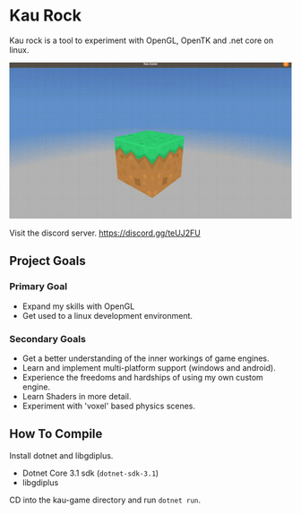 # Kau Rock

Kau rock is a tool to experiment with OpenGL, OpenTK and .net core on linux.

![Preview](kau-rock/docs/images/preview.gif)

Visit the discord server. https://discord.gg/teUJ2FU

## Project Goals
### Primary Goal	
- Expand my skills with OpenGL
- Get used to a linux development environment.

### Secondary Goals
- Get a better understanding of the inner workings of game engines.
- Learn and implement multi-platform support (windows and android).
- Experience the freedoms and hardships of using my own custom engine.
- Learn Shaders in more detail.
- Experiment with 'voxel' based physics scenes.

## How To Compile
Install dotnet and libgdiplus.
 - Dotnet Core 3.1 sdk (`dotnet-sdk-3.1`)
 - libgdiplus

CD into the kau-game directory and run `dotnet run`.
